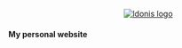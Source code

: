 
<p align="center">
	<a href="https://www.ldonis.com" target="_blank">
		<img alt="ldonis logo" src="https://cdn.lesli.tech/ldonis/brand/logo/ldonis.svg" />
	</a>
</p>

#### My personal website

